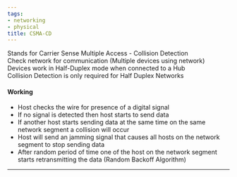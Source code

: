 ```yaml
---
tags:
- networking
- physical
title: CSMA-CD
---
```


Stands for Carrier Sense Multiple Access - Collision Detection  
Check network for communication (Multiple devices using network)  
Devices work in Half-Duplex mode when connected to a Hub  
Collision Detection is only required for Half Duplex Networks

#### Working

* Host checks the wire for presence of a digital signal  
* If no signal is detected then host starts to send data  
* If another host starts sending data at the same time on the same network segment a collision will occur
* Host will send an jamming signal that causes all hosts on the network segment to stop sending data  
* After random period of time one of the host on the network segment starts retransmitting the data (Random Backoff Algorithm)

---
